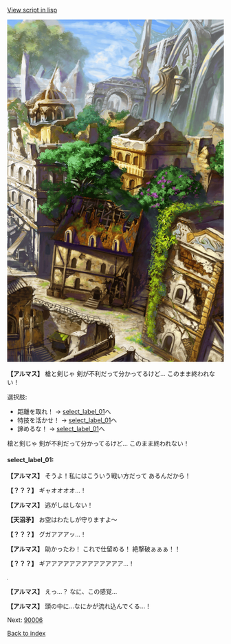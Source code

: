 [View script in lisp](../scripts/100204053.txt)

![ghost_town2.png](../images/backgrounds/ghost_town2.png)

**【アルマス】**
槍と剣じゃ
剣が不利だって分かってるけど…
このまま終われない！

選択肢:
- 距離を取れ！ → [select_label_01](#select_label_01)へ
- 特技を活かせ！ → [select_label_01](#select_label_01)へ
- 諦めるな！ → [select_label_01](#select_label_01)へ

槍と剣じゃ
剣が不利だって分かってるけど…
このまま終われない！

#### select_label_01:

**【アルマス】**
そうよ！私にはこういう戦い方だって
あるんだから！

**【？？？】**
ギャオオオオ…！

**【アルマス】**
逃がしはしない！

**【天沼矛】**
お空はわたしが守りますよ～

**【？？？】**
グガアアアッ…！

**【アルマス】**
助かったわ！
これで仕留める！
絶撃破ぁぁぁ！！

**【？？？】**
ギアアアアアアアアアアアアア…！

![black.png](../images/backgrounds/black.png)

**【アルマス】**
えっ…？
なに、この感覚…

**【アルマス】**
頭の中に…なにかが流れ込んでくる…！


Next: [90006](90006.md)

[Back to index](index.md)

